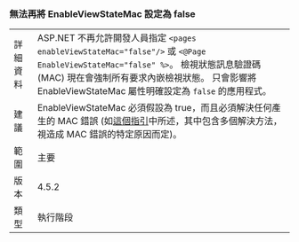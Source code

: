 ### <a name="no-longer-able-to-set-enableviewstatemac-to-false"></a>無法再將 EnableViewStateMac 設定為 false

|   |   |
|---|---|
|詳細資料|ASP.NET 不再允許開發人員指定 <code>&lt;pages enableViewStateMac=&quot;false&quot;/&gt;</code> 或 <code>&lt;@Page EnableViewStateMac=&quot;false&quot; %&gt;</code>。 檢視狀態訊息驗證碼 (MAC) 現在會強制所有要求內嵌檢視狀態。 只會影響將 EnableViewStateMac 屬性明確設定為 <code>false</code> 的應用程式。|
|建議|EnableViewStateMac 必須假設為 true，而且必須解決任何產生的 MAC 錯誤 (如[這個指引](https://support.microsoft.com/kb/2915218)中所述，其中包含多個解決方法，視造成 MAC 錯誤的特定原因而定)。|
|範圍|主要|
|版本|4.5.2|
|類型|執行階段|

